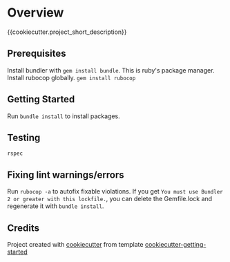 # Overview

{{cookiecutter.project_short_description}}

## Prerequisites

Install bundler with `gem install bundle`.  This is ruby's package manager.
Install rubocop globally.  `gem install rubocop`

## Getting Started

Run `bundle install` to install packages.

## Testing

`rspec`

## Fixing lint warnings/errors

Run `rubocop -a` to autofix fixable violations.
If you get `You must use Bundler 2 or greater with this lockfile.`, you can delete the Gemfile.lock and regenerate it with `bundle install`.

## Credits

Project created with [cookiecutter](https://github.com/cookiecutter/cookiecutter)
 from template [cookiecutter-getting-started](https://github.com/rt-learn-ruby/cookiecutter-ruby)
